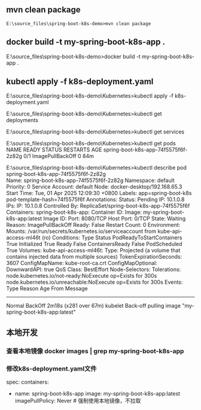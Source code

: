 
## mvn clean package
`
E:\source_files\spring-boot-k8s-demo>mvn clean package
`

## docker build -t my-spring-boot-k8s-app .

E:\source_files\spring-boot-k8s-demo>docker build -t my-spring-boot-k8s-app .

## kubectl apply -f k8s-deployment.yaml

E:\source_files\spring-boot-k8s-demo\Kubernetes>kubectl apply -f k8s-deployment.yaml

E:\source_files\spring-boot-k8s-demo\Kubernetes>kubectl get deployments

E:\source_files\spring-boot-k8s-demo\Kubernetes>kubectl get services

E:\source_files\spring-boot-k8s-demo\Kubernetes>kubectl get pods      
NAME                                   READY   STATUS             RESTARTS   AGE
spring-boot-k8s-app-74f5575f6f-2z82g   0/1     ImagePullBackOff   0          84m

E:\source_files\spring-boot-k8s-demo\Kubernetes>kubectl describe pod spring-boot-k8s-app-74f5575f6f-2z82g  
Name:             spring-boot-k8s-app-74f5575f6f-2z82g
Namespace:        default
Priority:         0
Service Account:  default
Node:             docker-desktop/192.168.65.3
Start Time:       Tue, 01 Apr 2025 12:09:30 +0800
Labels:           app=spring-boot-k8s
                  pod-template-hash=74f5575f6f
Annotations:      <none>
Status:           Pending
IP:               10.1.0.8
IPs:
  IP:           10.1.0.8
Controlled By:  ReplicaSet/spring-boot-k8s-app-74f5575f6f
Containers:
  spring-boot-k8s-app:
    Container ID:
    Image:          my-spring-boot-k8s-app:latest
    Image ID:
    Port:           8080/TCP
    Host Port:      0/TCP
    State:          Waiting
      Reason:       ImagePullBackOff
    Ready:          False
    Restart Count:  0
    Environment:    <none>
    Mounts:
      /var/run/secrets/kubernetes.io/serviceaccount from kube-api-access-ml46t (ro)
Conditions:
  Type                        Status
  PodReadyToStartContainers   True
  Initialized                 True
  Ready                       False
  ContainersReady             False
  PodScheduled                True
Volumes:
  kube-api-access-ml46t:
    Type:                    Projected (a volume that contains injected data from multiple sources)
    TokenExpirationSeconds:  3607
    ConfigMapName:           kube-root-ca.crt
    ConfigMapOptional:       <nil>
    DownwardAPI:             true
QoS Class:                   BestEffort
Node-Selectors:              <none>
Tolerations:                 node.kubernetes.io/not-ready:NoExecute op=Exists for 300s
                             node.kubernetes.io/unreachable:NoExecute op=Exists for 300s
Events:
  Type    Reason   Age                    From     Message
  ----    ------   ----                   ----     -------
  Normal  BackOff  2m18s (x281 over 67m)  kubelet  Back-off pulling image "my-spring-boot-k8s-app:latest"


  ## 本地开发
  ### 查看本地镜像  docker images | grep my-spring-boot-k8s-app
  ### 修改k8s-deployment.yaml文件
  spec:
  containers:
  - name: spring-boot-k8s-app
    image: my-spring-boot-k8s-app:latest
    imagePullPolicy: Never  # 强制使用本地镜像，不拉取
